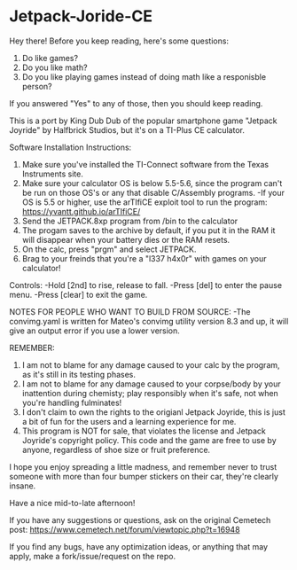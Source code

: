 # Jetpack-Joride-CE
Hey there! Before you keep reading, here's some questions:
1. Do like games?
2. Do you like math?
3. Do you like playing games instead of doing math like a responisble person?

If you answered "Yes" to any of those, then you should keep reading.

This is a port by King Dub Dub of the popular smartphone game "Jetpack Joyride" by Halfbrick Studios, but it's on a TI-Plus CE calculator.

Software Installation Instructions:

1. Make sure you've installed the TI-Connect software from the Texas Instruments site.
2. Make sure your calculator OS is below 5.5-5.6, since the program can't be run on those OS's or any that disable C/Assembly programs.
    -If your OS is 5.5 or higher, use the arTIfiCE exploit tool to run the program: https://yvantt.github.io/arTIfiCE/
3. Send the JETPACK.8xp program from /bin to the calculator
4. The progam saves to the archive by default, if you put it in the RAM it will disappear when your battery dies or the RAM resets.
5. On the calc, press "prgm" and select JETPACK.
6. Brag to your freinds that you're a "l337 h4x0r" with games on your calculator!

Controls:
-Hold [2nd] to rise, release to fall.
-Press [del] to enter the pause menu.
-Press [clear] to exit the game.

NOTES FOR PEOPLE WHO WANT TO BUILD FROM SOURCE:
-The convimg.yaml is written for Mateo's convimg utility version 8.3 and up, it will give an output error if you use a lower version.

REMEMBER:
1. I am not to blame for any damage caused to your calc by the program, as it's still in its testing phases.
2. I am not to blame for any damage caused to your corpse/body by your inattention during chemisty; play responsibly when it's safe, not when you're handling fulminates!
3. I don't claim to own the rights to the origianl Jetpack Joyride, this is just a bit of fun for the users and a learning experience for me.
4. This program is NOT for sale, that violates the license and Jetpack Joyride's copyright policy. This code and the game are free to use by anyone, regardless of shoe size or fruit preference.

I hope you enjoy spreading a little madness, and remember never to trust someone with more than four bumper stickers on their car, they're clearly insane.

Have a nice mid-to-late afternoon!

If you have any suggestions or questions, ask on the original Cemetech post:
https://www.cemetech.net/forum/viewtopic.php?t=16948

If you find any bugs, have any optimization ideas, or anything that may apply, make a fork/issue/request on the repo.

